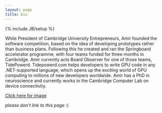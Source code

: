 ```yaml
---
layout: page
title: bio
---
```

{% include JB/setup %}

While President of Cambridge University Entrepreneurs, Amir founded the software competition, based on the idea of developing prototypes rather than business plans.  Following this he created and ran the Springboard accelerator programme, with four teams funded for three months in Cambridge.  Amir currently acts Board Observer for one of those teams, TidePowerd.  Tidepowerd.com helps developers to write GPU code in any .NET-supported language, which opens up the exciting world of GPU computing to millions of new developers worldwide.  Amir has a PhD in neuroscience and currently works in the Cambridge Computer Lab on device connectivity.

[Click here for image](/images/amc-large.jpg)

*please don't link to this page* :)
